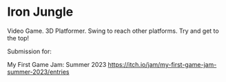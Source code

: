 # Iron Jungle
Video Game. 3D Platformer.
Swing to reach other platforms. Try and get to the top!


Submission for:

My First Game Jam: Summer 2023
https://itch.io/jam/my-first-game-jam-summer-2023/entries
